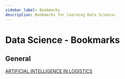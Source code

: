```yaml
---
sidebar_label: Bookmarks
description: Bookmarks for learning Data Science.
---
```


# Data Science - Bookmarks

## General

[ARTIFICIAL INTELLIGENCE IN LOGISTICS](http://www.globalhha.com/doclib/data/upload/doc_con/5e50c53c5bf67.pdf)